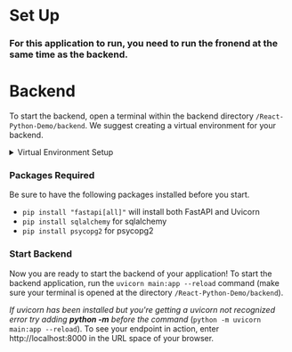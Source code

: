 # Set Up
 ### For this application to run, you need to run the fronend at the same time as the backend.

   # Backend
To start the backend, open a terminal within the backend directory `/React-Python-Demo/backend`. We suggest creating a virtual environment for your backend.

<details> 
<summary> Virtual Environment Setup  </summary>

**Create Envirenment:** `python3 -m venv myvenv` You only need to create the virtual envirenment once. All the files created for the virtual envirnment will be in a folder with the same name as your virtual envirnment. In this case "myvenv".

**Activate Envirenment:** `source myvenv/Scripts/activate` (_for Mac:_ `source myvenv/bin/activate`) Every time you want to use your backend (for development for just for running), you need to activate your virtual envirnment.

**Deactivate Envirenment:** deactivate

</details>

### Packages Required
Be sure to have the following packages installed before you start. 

-  `pip install "fastapi[all]"` will install both FastAPI and Uvicorn
-  `pip install sqlalchemy` for sqlalchemy
-  `pip install psycopg2` for psycopg2

### Start Backend

Now you are ready to start the backend of your application! To start the backend application, run the `uvicorn main:app --reload` command (make sure your terminal is opened at the directory `/React-Python-Demo/backend`). 

*If uvicorn has been installed but you're getting a uvicorn not recognized error try adding **python -m**  before the command* (`python -m uvicorn main:app --reload`). To see your endpoint in action, enter http://localhost:8000 in the URL space of your browser. 

